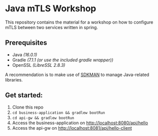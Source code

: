 # Java mTLS Workshop
This repository contains the material for a workshop on how to configure mTLS between two services written in spring.

## Prerequisites
- Java _(16.0.1)_
- Gradle _(7.1.1 (or use the included gradle wrapper))_
- OpenSSL _(LibreSSL 2.8.3)_

A recommendation is to make use of [SDKMAN](https://sdkman.io) to manage Java-related libraries.

## Get started:

1. Clone this repo
2. `cd business-application && gradlew bootRun`
3. `cd api-gw && gradlew bootRun`
4. Access the business-application on [http://localhost:8080/api/hello](http://localhost:8080/api/hello)
5. Access the api-gw on [http://localhost:8081/api/hello-client](http://localhost:8081/api/hello-client)